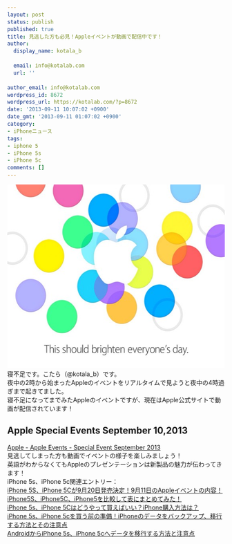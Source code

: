 ```yaml
---
layout: post
status: publish
published: true
title: 見逃した方も必見！Appleイベントが動画で配信中です！
author:
  display_name: kotala_b

  email: info@kotalab.com
  url: ''

author_email: info@kotalab.com
wordpress_id: 8672
wordpress_url: https://kotalab.com/?p=8672
date: '2013-09-11 10:07:02 +0900'
date_gmt: '2013-09-11 01:07:02 +0900'
category:
- iPhoneニュース
tags:
- iphone 5
- iPhone 5s
- iPhone 5c
comments: []
---
```

<p><img src="/wp-content/uploads/applespevent_130911_01-546x425.jpg" alt="applespevent_130911_01" width="546" height="425" class="alignnone size-large wp-image-8593" /><br />
寝不足です。こたら（@kotala_b）です。<br />
夜中の2時から始まったAppleのイベントをリアルタイムで見ようと夜中の4時過ぎまで起きてました。<br />
寝不足になってまでみたAppleのイベントですが、現在はApple公式サイトで動画が配信されています！<br />
</p>
<!--more-->
<h2>Apple Special Events September 10,2013</h2>
<p><a href="https://www.apple.com/apple-events/september-2013/" target="_blank">Apple - Apple Events - Special Event September 2013</a><br />
見逃してしまった方も動画でイベントの様子を楽しみましょう！<br />
英語がわからなくてもAppleのプレゼンテーションは新製品の魅力が伝わってきます！<br />
iPhone 5s、iPhone 5c関連エントリー：<br />
<a href="/apple-spevent" target="_blank">iPhone 5S、iPhone 5Cが9月20日発売決定！9月11日のAppleイベントの内容！</a><br />
<a href="/iphone5s-iphone5c-iphone5-compare" target="_blank">iPhone5S、iPhone5C、iPhone5を比較して表にまとめてみた！</a><br />
<a href="/how-to-buy-iphone-5s-iphone-5c" target="_blank">iPhone 5s、iPhone 5Cはどうやって買えばいい？iPhone購入方法は？</a><br />
<a href="/iphone-backup" target="_blank">iPhone 5s、iPhone 5cを買う前の準備！iPhoneのデータをバックアップ、移行する方法とその注意点</a><br />
<a href="/from-android-to-iphone-5s-iphone-5c" target="_blank">AndroidからiPhone 5s、iPhone 5cへデータを移行する方法と注意点</a></p>
